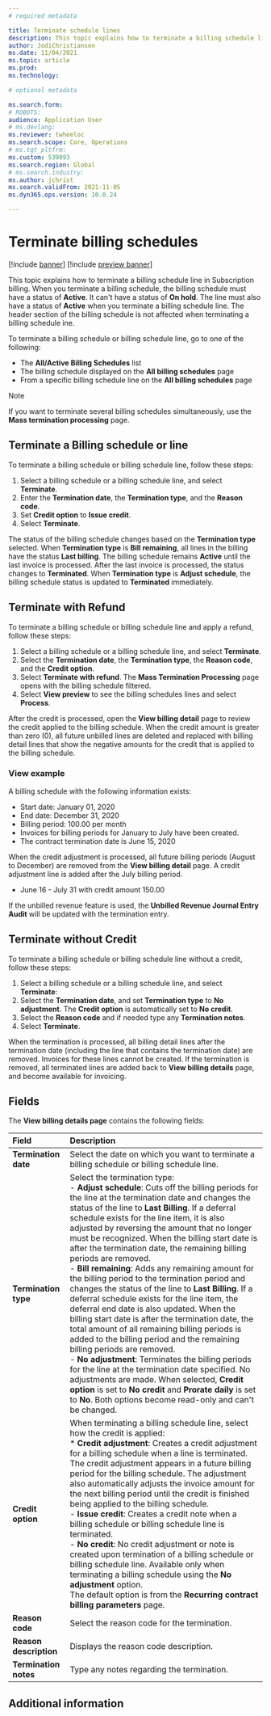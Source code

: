 ```yaml
---
# required metadata

title: Terminate schedule lines
description: This topic explains how to terminate a billing schedule line in Subscription billing.
author: JodiChristiansen
ms.date: 11/04/2021
ms.topic: article
ms.prod: 
ms.technology: 

# optional metadata

ms.search.form:  
# ROBOTS: 
audience: Application User
# ms.devlang: 
ms.reviewer: twheeloc
ms.search.scope: Core, Operations
# ms.tgt_pltfrm: 
ms.custom: 539093
ms.search.region: Global
# ms.search.industry: 
ms.author: jchrist
ms.search.validFrom: 2021-11-05
ms.dyn365.ops.version: 10.0.24

---
```


# Terminate billing schedules

[!include [banner](../includes/banner.md)]
[!include [preview banner](../includes/preview-banner.md)]

This topic explains how to terminate a billing schedule line in Subscription billing. When you terminate a billing schedule, the billing schedule must have a status of **Active**. It can't have a status of **On hold**. The line must also have a status of **Active** when you terminate a billing schedule line. The header section of the billing schedule is not affected when terminating a billing schedule ine. 

To terminate a billing schedule or billing schedule line, go to one of the following: 
- The **All/Active Billing Schedules** list 
- The billing schedule displayed on the **All billing schedules** page
- From a specific billing schedule line on the **All billing schedules** page

> [!Note] 
> If you want to terminate several billing schedules simultaneously, use the **Mass termination processing** page. 


## Terminate a Billing schedule or line

To terminate a billing schedule or billing schedule line, follow these steps: 
1. Select a billing schedule or a billing schedule line, and select **Terminate**. 
2. Enter the **Termination date**, the **Termination type**, and the **Reason code**. 
3. Set **Credit option** to **Issue credit**. 
4. Select **Terminate**. 

The status of the billing schedule changes based on the **Termination type** selected. When **Termination type** is **Bill remaining**, all lines in the billing have the status **Last billing**. The billing schedule remains **Active** until the last invoice is processed. After the last invoice is processed, the status changes to **Terminated**. When **Termination type** is **Adjust schedule**, the billing schedule status is updated to **Terminated** immediately.

## Terminate with Refund

To terminate a billing schedule or billing schedule line and apply a refund, follow these steps: 
1. Select a billing schedule or a billing schedule line, and select **Terminate**.
2. Select the **Termination date**, the **Termination type**, the **Reason code**, and the **Credit option**. 
3. Select **Terminate with refund**. The **Mass Termination Processing** page opens with the billing schedule filtered.  
4. Select **View preview** to see the billing schedules lines and select **Process**. 

After the credit is processed, open the **View billing detail** page to review the credit applied to the billing schedule. When the credit amount is greater than zero (0), all future unbilled lines are deleted and replaced with billing detail lines that show the negative amounts for the credit that is applied to the billing schedule. 

### View example

A billing schedule with the following information exists: 
- Start date: January 01, 2020
- End date: December 31, 2020
- Billing period: 100.00 per month
- Invoices for billing periods for January to July have been created. 
- The contract termination date is June 15, 2020

When the credit adjustment is processed, all future billing periods (August to December) are removed from the **View billing detail** page. A credit adjustment line is added after the July billing period. 
- June 16 - July 31 with credit amount 150.00

If the unbilled revenue feature is used, the **Unbilled Revenue Journal Entry Audit** will be updated with the termination entry.

## Terminate without Credit

To terminate a billing schedule or billing schedule line without a credit, follow these steps: 
1. Select a billing schedule or a billing schedule line, and select **Terminate**: 
2. Select the **Termination date**, and set **Termination type** to **No adjustment**. The **Credit option** is automatically set to **No credit**. 
3. Select the **Reason code** and if needed type any **Termination notes**. 
4. Select **Terminate**. 

When the termination is processed, all billing detail lines after the termination date (including the line that contains the termination date) are removed. Invoices for these lines cannot be created. If the termination is removed, all terminated lines are added back to **View billing details** page, and become available for invoicing. 

## Fields

The **View billing details page** contains the following fields: 

| Field| Description|
| :------------- |:-------------| 
|**Termination date**|Select the date on which you want to terminate a billing schedule or billing schedule line. |
|**Termination type**|Select the termination type: <br />- **Adjust schedule**: Cuts off the billing periods for the line at the termination date and changes the status of the line to **Last Billing**. If a deferral schedule exists for the line item, it is also adjusted by reversing the amount that no longer must be recognized. When the billing start date is after the termination date, the remaining billing periods are removed.<br />- **Bill remaining**: Adds any remaining amount for the billing period to the termination period and changes the status of the line to **Last Billing**. If a deferral schedule exists for the line item, the deferral end date is also updated. When the billing start date is after the termination date, the total amount of all remaining billing periods is added to the billing period and the remaining billing periods are removed. <br />- **No adjustment**: Terminates the billing periods for the line at the termination date specified. No adjustments are made. When selected, **Credit option** is set to **No credit** and **Prorate daily** is set to **No**. Both options become read-only and can't be changed. |
|**Credit option**|When terminating a billing schedule line, select how the credit is applied: <br />* **Credit adjustment**: Creates a credit adjustment for a billing schedule when a line is terminated. The credit adjustment appears in a future billing period for the billing schedule. The adjustment also automatically adjusts the invoice amount for the next billing period until the credit is finished being applied to the billing schedule.  <br />- **Issue credit**: Creates a credit note when a billing schedule or billing schedule line is terminated. <br />- **No credit**: No credit adjustment or note is created upon termination of a billing schedule or billing schedule line. Available only when terminating a billing schedule using the **No adjustment** option. <br />The default option is from the **Recurring contract billing parameters** page. |
|**Reason code**|Select the reason code for the termination. |
|**Reason description**|Displays the reason code description. |
|**Termination notes**|Type any notes regarding the termination. |


## Additional information

